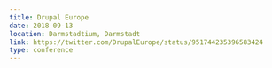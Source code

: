 ```yaml
---
title: Drupal Europe
date: 2018-09-13
location: Darmstadtium, Darmstadt
link: https://twitter.com/DrupalEurope/status/951744235396583424
type: conference
---
```

